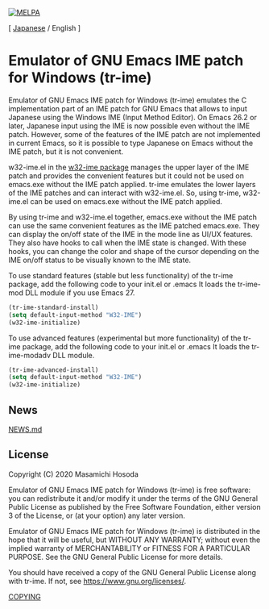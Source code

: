 [![MELPA](https://melpa.org/packages/tr-ime-badge.svg)](https://melpa.org/#/tr-ime)

[ [Japanese](./README.md) / English ]

# Emulator of GNU Emacs IME patch for Windows (tr-ime)

Emulator of GNU Emacs IME patch for Windows (tr-ime) emulates the C
implementation part of an IME patch for GNU Emacs that allows to input
Japanese using the Windows IME (Input Method Editor).  On Emacs 26.2 or
later, Japanese input using the IME is now possible even without the IME
patch.  However, some of the features of the IME patch are not implemented
in current Emacs, so it is possible to type Japanese on Emacs without the
IME patch, but it is not convenient.

w32-ime.el in the
[w32-ime package](https://github.com/trueroad/w32-ime.el)
manages the upper layer of the IME
patch and provides the convenient features but it could not be used on
emacs.exe without the IME patch applied.  tr-ime emulates the lower
layers of the IME patches and can interact with w32-ime.el.  So, using
tr-ime, w32-ime.el can be used on emacs.exe without the IME patch applied.

By using tr-ime and w32-ime.el together, emacs.exe without the IME patch
can use the same convenient features as the IME patched emacs.exe.  They
can display the on/off state of the IME in the mode line as UI/UX features.
They also have hooks to call when the IME state is changed.  With these
hooks, you can change the color and shape of the cursor depending on the
IME on/off status to be visually known to the IME state.

To use standard features (stable but less functionality) of the tr-ime
package, add the following code to your init.el or .emacs
It loads the tr-ime-mod DLL module if you use Emacs 27.

```el
(tr-ime-standard-install)
(setq default-input-method "W32-IME")
(w32-ime-initialize)
```

To use advanced features (experimental but more functionality) of the
tr-ime package, add the following code to your init.el or .emacs
It loads the tr-ime-modadv DLL module.

```el
(tr-ime-advanced-install)
(setq default-input-method "W32-IME")
(w32-ime-initialize)
```

## News

[NEWS.md](./NEWS.md)

## License

Copyright (C) 2020 Masamichi Hosoda

Emulator of GNU Emacs IME patch for Windows (tr-ime)
is free software: you can redistribute it and/or modify
it under the terms of the GNU General Public License as published by
the Free Software Foundation, either version 3 of the License, or
(at your option) any later version.

Emulator of GNU Emacs IME patch for Windows (tr-ime)
is distributed in the hope that it will be useful,
but WITHOUT ANY WARRANTY; without even the implied warranty of
MERCHANTABILITY or FITNESS FOR A PARTICULAR PURPOSE.  See the
GNU General Public License for more details.

You should have received a copy of the GNU General Public License
along with tr-ime.
If not, see <https://www.gnu.org/licenses/>.

[COPYING](./COPYING)
